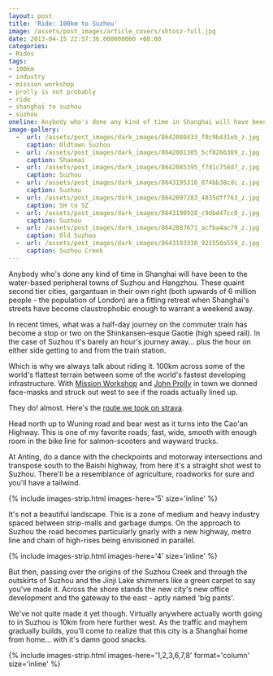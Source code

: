 ```yaml
---
layout: post
title: 'Ride: 100km to Suzhou'
image: /assets/post_images/article_covers/shtosz-full.jpg
date: 2013-04-15 22:57:36.000000000 +08:00
categories:
- Rides
tags:
- 100km
- industry
- mission workshop
- prolly is not probably
- ride
- shanghai to suzhou
- suzhou
oneline: Anybody who's done any kind of time in Shanghai will have been to the water-based Suzhou. Here's how to get there from Shanghai on a bike.
image-gallery:
  -  url: /assets/post_images/dark_images/8642080433_f0c9b431eb_z.jpg
     caption: Oldtown Suzhou
  -  url: /assets/post_images/dark_images/8642081305_5cf8266369_z.jpg
     caption: Shaomai
  -  url: /assets/post_images/dark_images/8642085395_f7d1c758d7_z.jpg
     caption: Suzhou
  -  url: /assets/post_images/dark_images/8643195316_874bb38cdc_z.jpg
     caption: Suzhou
  -  url: /assets/post_images/dark_images/8642097283_4835dff763_z.jpg
     caption: SH to SZ
  -  url: /assets/post_images/dark_images/8643190928_c9dbd47cc0_z.jpg
     caption: Suzhou
  -  url: /assets/post_images/dark_images/8642087671_acfba4ac79_z.jpg
     caption: Old Suzhou
  -  url: /assets/post_images/dark_images/8643193330_921550a559_z.jpg
     caption: Suzhou Creek
---
```

Anybody who's done any kind of time in Shanghai will have been to the water-based peripheral towns of Suzhou and Hangzhou. These quaint second tier cities, gargantuan in their own right (both upwards of 6 million people - the population of London) are a fitting retreat when Shanghai's streets have become claustrophobic enough to warrant a weekend away.

In recent times, what was a half-day journey on the commuter train has become a stop or two on the Shinkansen-esque Gaotie (high speed rail). In the case of Suzhou it's barely an hour's journey away... plus the hour on either side getting to and from the train station.

Which is why we always talk about riding it. 100km across some of the world's flattest terrain between some of the world's fastest developing infrastructure. With <a href="http://prollyisnotprobably.com/">Mission Workshop</a> and <a href="http://missionworkshop.com/">John Prolly</a> in town we donned face-masks and struck out west to see if the roads actually lined up.

They do! almost. Here's the <a href="http://app.strava.com/activities/46023189">route we took on strava</a>.

Head north up to Wuning road and bear west as it turns into the Cao'an Highway. This is one of my favorite roads; fast, wide, smooth with enough room in the bike line for salmon-scooters and wayward trucks.

At Anting, do a dance with the checkpoints and motorway intersections and transpose south to the Baishi highway, from here it's a straight shot west to Suzhou. There'll be a resemblance of agriculture, roadworks for sure and you'll have a tailwind.

{% include images-strip.html images-here='5' size='inline' %}

It's not a beautiful landscape. This is a zone of medium and heavy industry spaced between strip-malls and garbage dumps. On the approach to Suzhou the road becomes particularly gnarly with a new highway, metro line and chain of high-rises being envisioned in parallel.

{% include images-strip.html images-here='4' size='inline' %}

But then, passing over the origins of the Suzhou Creek and through the outskirts of Suzhou and the Jinji Lake shimmers like a green carpet to say you've made it. Across the shore stands the new city's new office development and the gateway to the east - aptly named 'big pants'.

We've not quite made it yet though. Virtually anywhere actually worth going to in Suzhou is 10km from here further west. As the traffic and mayhem gradually builds, you'll come to realize that this city is a Shanghai home from home... with it's damn good snacks.

{% include images-strip.html images-here='1,2,3,6,7,8' format='column' size='inline' %}

